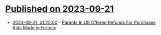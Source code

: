 # [Published on 2023-09-21](index.md)

* [2023-09-21, 01:25:00](https://games.slashdot.org/story/23/09/20/2022245/parents-in-us-offered-refunds-for-purchases-kids-made-in-fortnite?utm_source=rss1.0mainlinkanon&utm_medium=feed) - [Parents In US Offered Refunds For Purchases Kids Made In Fortnite](https://games.slashdot.org/story/23/09/20/2022245/parents-in-us-offered-refunds-for-purchases-kids-made-in-fortnite?utm_source=rss1.0mainlinkanon&utm_medium=feed)
